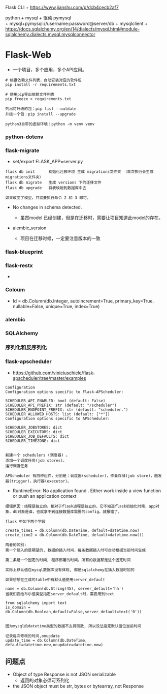 Flask CLI
    + https://www.jianshu.com/p/dcb4cecb2af7

python + mysql
    + 驱动 pymysql  
        + mysql+pymysql://username:password@server/db
    + mysqlclient
        + https://docs.sqlalchemy.org/en/14/dialects/mysql.html#module-sqlalchemy.dialects.mysql.mysqlconnector


# Flask-Web
+ 一个项目，多个应用，多个API应用。
```
# 根据依赖文件列表，自动安装对应的软件包
pip install -r requirements.txt

# 使用pip导出依赖文件列表
pip freeze > requirements.txt	

列出可升级的包：pip list --outdate
升级一个包：pip install --upgrade

python3自带的虚拟环境：python -m venv venv 

```

### python-dotenv



### flask-migrate

+ set/export FLASK_APP=server.py

```
flask db init      初始化迁移环境 生成 migrations文件夹 （首次执行会生成migrations文件夹）
flask db migrate   生成 versions 下的迁移文件
flask db upgrade   将表映射到数据库中去

如果改变了模型，只需要执行命令 2 和 3 即可。

```
+ No changes in schema detected.
    + 虽然model 已经创建，但是在迁移时，需要让项目知道此model的存在。

+ alembic_version
    + 项目在迁移时候，一定要注意版本的一致


### flask-blueprint



### flask-restx
+ 



### Coloum
+ Id = db.Column(db.Integer, autoincrement=True, primary_key=True, nullable=False, unique=True, index=True)

### alembic 

### SQLAlchemy


### 序列化和反序列化


### flask-apscheduler
+ https://github.com/viniciuschiele/flask-apscheduler/tree/master/examples

```
Configuration
Configuration options specific to Flask-APScheduler:

SCHEDULER_API_ENABLED: bool (default: False)
SCHEDULER_API_PREFIX: str (default: "/scheduler")
SCHEDULER_ENDPOINT_PREFIX: str (default: "scheduler.")
SCHEDULER_ALLOWED_HOSTS: list (default: ["*"])
Configuration options specific to APScheduler:

SCHEDULER_JOBSTORES: dict
SCHEDULER_EXECUTORS: dict
SCHEDULER_JOB_DEFAULTS: dict
SCHEDULER_TIMEZONE: dict
```

```

新建一个 schedulers (调度器) 。
添加一个调度任务(job stores)。
运行调度任务

APScheduler 有四种组件，分别是：调度器(scheduler)，作业存储(job store)，触发器(trigger)，执行器(executor)。
```

+ RuntimeError: No application found . Either work inside a view function or push an application context
```
报错原因：线程是独立的，相对于flask进程是独立的，它不知道flask初始化时候，app对象，db对象是谁，也就拿不到连接数据库需要的config，就报错了。
```

```
flask 中如下两个字段

create_time1 = db.Column(db.DateTime, default=datetime.now)
create_time2 = db.Column(db.DateTime, default=datetime.now())

两者的区别:
第一个插入的是期望的, 数据的插入时间，每条数据插入时可自动根据当前时间生成

第二条是一个固定的时间, 程序部署的时间，所有的数据都是这个固定时间

实际上默认值在mysql数据库没有体现, 都是sqlalchemy在插入数据时加的

如果想想在生成的table中有默认值使用server_default

name = db.Column(db.String(45), server_default='hh')
当我们要给布尔值类型指定server_default时，需要用到text

from sqlalchemy import text
is_domain = db.Column(db.Boolean,default=False,server_default=text('0'))
 

因为mysql的datetime类型的数据不支持函数, 所以没法指定默认值位当前时间

记录每次修改的时间,onupdate
update_time = db.Column(db.DateTime, default=datetime.now,onupdate=datetime.now)
```



## 问题点
+ Object of type Response is not JSON serializable
    + 返回的对象必须可系列化
+ the JSON object must be str, bytes or bytearray, not Response